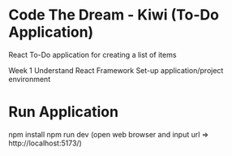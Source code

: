 # Code The Dream - Kiwi (To-Do Application)

React To-Do application for creating a list of items

Week 1
Understand React Framework
Set-up application/project environment

# Run Application
npm install
npm run dev (open web browser and input url => http://localhost:5173/)
